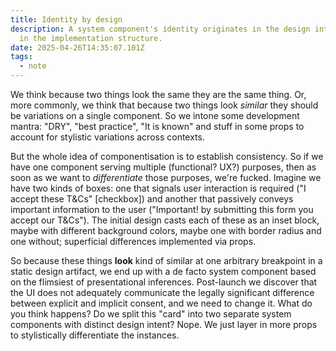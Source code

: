 ```yaml
---
title: Identity by design
description: A system component's identity originates in the design intent, not
  in the implementation structure.
date: 2025-04-26T14:35:07.101Z
tags:
  - note
---
```

We think because two things look the same they are the same thing. Or, more commonly, we think that because two things look *similar* they should be variations on a single component. So we intone some development mantra: "DRY", "best practice", "It is known" and stuff in some props to account for stylistic variations across contexts. 

B﻿ut the whole idea of componentisation is to establish consistency. So if we have one component serving multiple (functional? UX?) purposes, then as soon as we want to *differentiate* those purposes, we're fucked. Imagine we have two kinds of boxes: one that signals user interaction is required ("I accept these T&Cs" \[checkbox]) and another that passively conveys important information to the user ("Important! by submitting this form you accept our T&Cs"). The initial design casts each of these as an inset block, maybe with different background colors, maybe one with border radius and one without; superficial differences implemented via props. 

S﻿o because these things **look** kind of similar at one arbitrary breakpoint in a static design artifact, we end up with a de facto system component based on the flimsiest of presentational inferences. Post-launch we discover that  the UI does not adequately communicate the legally significant difference between explicit and implicit consent, and we need to change it. What do you think happens? Do we split this "card" into two separate system components with distinct design intent? Nope. We just layer in more props to stylistically differentiate the instances.